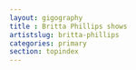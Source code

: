 ```yaml
---
layout: gigography
title : Britta Phillips shows
artistslug: britta-phillips
categories: primary
section: topindex
---
```


